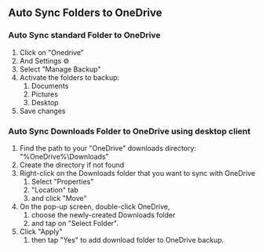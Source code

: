 ## Auto Sync Folders to OneDrive
### Auto Sync standard Folder to OneDrive

1. Click on "Onedrive"
2. And Settings ⚙
3. Select "Manage Backup"
4. Activate the folders to backup:
   1. Documents
   2. Pictures
   3. Desktop
5. Save changes

### Auto Sync Downloads Folder to OneDrive using desktop client

1. Find the path to your "OneDrive" downloads directory: "%OneDrive%\Downloads"
2. Create the directory if not found
3. Right-click on the Downloads folder that you want to sync with OneDrive
	1. Select "Properties"
	2. "Location" tab
	3. and click "Move"
4. On the pop-up screen, double-click OneDrive, 
	1. choose the newly-created Downloads folder
	2. and tap on "Select Folder".
5. Click "Apply" 
	1. then tap "Yes" to add download folder to OneDrive backup.



